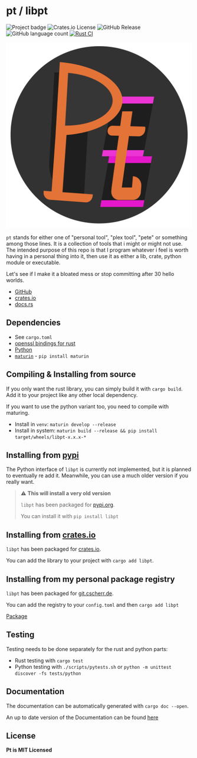 # pt / libpt

![Project badge](https://img.shields.io/badge/language-Rust-blue.svg)
![Crates.io License](https://img.shields.io/crates/l/pt)
![GitHub Release](https://img.shields.io/github/v/release/PlexSheep/pt)
![GitHub language count](https://img.shields.io/github/languages/count/PlexSheep/pt)
[![Rust CI](https://github.com/PlexSheep/pt/actions/workflows/cargo.yaml/badge.svg)](https://github.com/PlexSheep/pt/actions/workflows/cargo.yaml)

![pt-logo](data/media/pt-logo.svg)

`pt` stands for either one of "personal tool", "plex tool", "pete" or something among those lines.
It is a collection of tools that i might or might not use. The intended purpose of this repo is that
I program whatever i feel is worth having in a personal thing into it, then use it as either a lib,
crate, python module or executable.

Let's see if I make it a bloated mess or stop committing after 30 hello worlds.

* [GitHub](https://github.com/PlexSheep/pt)
* [crates.io](https://crates.io/crates/pt)
* [docs.rs](https://docs.rs/pt/latest/pt/)

## Dependencies

- See `cargo.toml`
- [openssl bindings for rust](https://docs.rs/openssl/latest/openssl/)
- [Python](https://www.python.org/)
- [`maturin`](https://maturin.rs) - `pip install maturin`

## Compiling & Installing from source

If you only want the rust library, you can simply build it with `cargo build`. Add it to your
project like any other local dependency.

If you want to use the python variant too, you need to compile with maturing.

- Install in `venv`: `maturin develop --release`
- Install in system: `maturin build --release && pip install target/wheels/libpt-x.x.x-*`

## Installing from [pypi](https://pypi.org)

The Python interface of `libpt` is currently not implemented, but it is planned
to eventually re add it. Meanwhile, you can use a much older version if you
really want.

> :warning: **This will install a very old version**
>
> `libpt` has been packaged for [pypi.org](https://pypi.org/project/libpt/).
>
> You can install it with `pip install libpt`

## Installing from [crates.io](https://crates.io)


`libpt` has been packaged for [crates.io](https://crates.io/crates/libpt).

You can add the library to your project with `cargo add libpt`.

## Installing from my personal package registry

`libpt` has been packaged for [git.cscherr.de](https://git.cscherr.de).

You can add the registry to your `config.toml` and then `cargo add libpt`

[Package](https://git.cscherr.de/PlexSheep/-/packages/cargo/libpt/)

## Testing

Testing needs to be done separately for the rust and python parts:

- Rust testing with `cargo test`
- Python testing with `./scripts/pytests.sh` or `python -m unittest discover -fs tests/python`

## Documentation

The documentation can be automatically generated with `cargo doc --open`.

An up to date version of the Documentation can be found [here](https://docs.rs/libpt/)

## License

**Pt is MIT Licensed**
